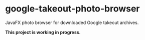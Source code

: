 # google-takeout-photo-browser
JavaFX photo browser for downloaded Google takeout archives.

**This project is working in progress.**

